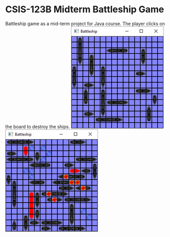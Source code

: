 # CSIS-123B Midterm Battleship Game

Battleship game as a mid-term project for Java course. The player clicks on the board to destroy the ships.
![screenshot](https://github.com/EdCarrasco/CSIS-123B-Midterm-Battleship-Game/blob/master/Images/screenshot01.PNG "Screenshot")
![screenshot](https://github.com/EdCarrasco/CSIS-123B-Midterm-Battleship-Game/blob/master/Images/screenshot02.PNG "Screenshot")